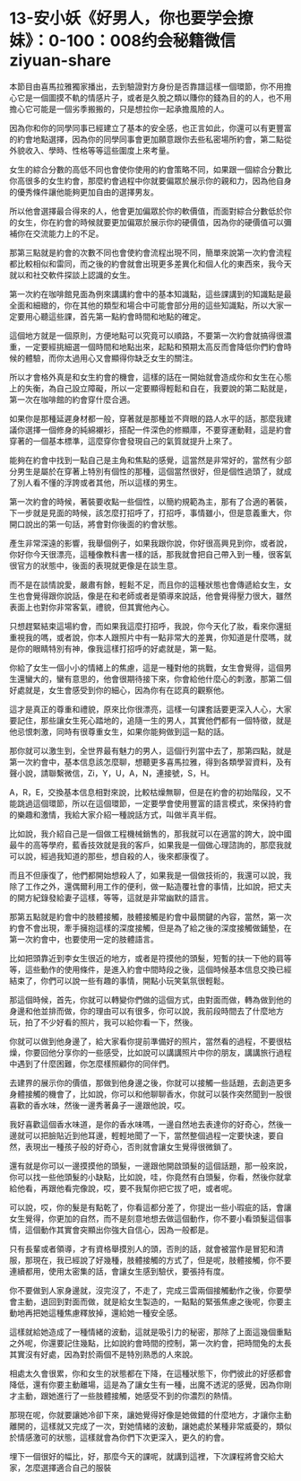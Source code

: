 # 13-安小妖《好男人，你也要学会撩妹》：0-100：008约会秘籍微信 ziyuan-share

本節目由喜馬拉雅獨家播出，去到驗證對方身份是否靠譜這樣一個環節，你不用擔心它是一個圖摸不軌的情感片子，或者是久脫之類以賺你的錢為目的的人，也不用擔心它可能是一個劣季搬搬的，只是想拉你一起承擔風險的人。

因為你和你的同學同事已經建立了基本的安全感，也正言如此，你還可以有更豐富的約會地點選擇，因為你的同學同事會更加願意跟你去些私密場所約會，第二點從外貌收入、學時、性格等等這些圍度上來考量。

女生的綜合分數的高低不同也會使你使用的約會策略不同，如果跟一個綜合分數比你高很多的女生約會，那麼約會過程中你就要偏眾於展示你的親和力，因為他自身的優秀條件讓他能夠更加自由的選擇男友。

所以他會選擇最合得來的人，他會更加偏眾於你的軟價值，而面對綜合分數低於你的女生，你在約會的時候就要更加偏眾於展示你的硬價值，因為你的硬價值可以彌補你在交流能力上的不足。

那第三點就是約會的次數不同也會使約會流程出現不同，簡單來說第一次約會流程都比較相似和雷同，而之後的約會就會出現更多差異化和個人化的東西來，我今天就以和社交軟件探談上認識的女生。

第一次約在咖啡館見面為例來講講約會中的基本知識點，這些課講到的知識點是最全面和細緻的，你在其他的類型和場合中可能會部分用的這些知識點，所以大家一定要用心聽這些課，首先第一點約會時間和地點的確定。

這個地方就是一個原則，方便地點可以究竟可以順路，不要第一次約會就搞得很濃重，一定要經挑細選一個時間和地點出來，起點和預期太高反而會降低你們約會時候的體驗，而你太過用心又會顯得你缺乏女生的關注。

所以才會格外真是和女生約會的機會，這樣的話在一開始就會造成你和女生在心態上的失衡，為自己設立障礙，所以一定要顯得輕鬆和自在，我要說的第二點就是，第一次在咖啡館的約會穿什麼合適。

如果你是那種延遲身材都一般，穿著就是那種並不齊眼的路人水平的話，那麼我建議你選擇一個修身的純綿襯衫，搭配一件深色的修顯庫，不要穿運動鞋，這是約會穿著的一個基本標準，這麼穿你會發現自己的氣質就提升上來了。

能夠在約會中找到一點自己是主角和焦點的感覺，這當然是非常好的，當然有少部分男生是屬於在穿著上特別有個性的那種，這個當然很好，但是個性過頭了，就成了別人看不懂的浮誇或者其他，所以這樣的男生。

第一次約會的時候，著裝要收點一些個性，以簡約規範為主，那有了合適的著裝，下一步就是見面的時候，該怎麼打招呼了，打招呼，事情雖小，但是意義重大，你開口說出的第一句話，將會對你後面的約會狀態。

產生非常深遠的影響，我舉個例子，如果我跟你說，你好很高興見到你，或者說，你好你今天很漂亮，這種像教科書一樣的話，那我就會把自己帶入到一種，很客氣很官方的狀態中，後面的表現就更像是在談生意。

而不是在談情說愛，嚴肅有餘，輕鬆不足，而且你的這種狀態也會傳遞給女生，女生也會覺得跟你說話，像是在和老師或者是領導來說話，他會覺得壓力很大，雖然表面上也對你非常客氣，禮貌，但其實他內心。

只想趕緊結束這場約會，而如果我這麼打招呼，我說，你今天化了妝，看來你還挺重視我的嗎，或者說，你本人跟照片中有一點非常大的差異，你知道是什麼嗎，就是你的眼睛特別有神，像我這樣打招呼的好處就是，第一點。

你給了女生一個小小的情緒上的焦慮，這是一種對他的挑戰，女生會覺得，這個男生還蠻大的，蠻有意思的，他會很期待接下來，你會給他什麼心的刺激，那第二個好處就是，女生會感受到你的細心，因為你有在認真的觀察他。

這才是真正的尊重和禮貌，原來比你很漂亮，這樣一句課套話要更深入人心，大家要記住，那些讓女生死心踏地的，追隨一生的男人，其實他們都有一個特徵，就是他忌恨刺激，同時有很尊重女生，如果你能夠做到這一點的話。

那你就可以激生到，全世界最有魅力的男人，這個行列當中去了，那第四點，就是第一次約會中，基本信息該怎麼聊，想聽更多喜馬拉雅，得到各類學習資料，及有聲小說，請聯繫微信，Zi，Y，U，A，N，連接號，S，H。

A，R，E，交換基本信息相對來說，比較枯燥無聊，但是在約會的初始階段，又不能跳過這個環節，所以在這個環節，一定要學會使用豐富的語言模式，來保持約會的樂趣和激情，我給大家介紹一種說話方式，叫做半真半假。

比如說，我介紹自己是一個做工程機械銷售的，那我就可以在適當的誇大，說中國最牛的高等學府，藍香技效就是我的客戶，如果我是一個做心理諮詢的，那麼我就可以說，經過我知道的那些，想自殺的人，後來都康復了。

而且不但康復了，他們都開始想殺人了，如果我是一個做技術的，我還可以說，我除了工作之外，還偶爾利用工作的便利，做一點造覆社會的事情，比如說，把丈夫的開方紀錄發給妻子這樣，等等，這就是非常幽默的語言。

那第五點就是約會中的肢體接觸，肢體接觸是約會中最關鍵的內容，當然，第一次約會不會出現，牽手擁抱這樣的深度接觸，但是為了給之後的深度接觸做鋪墊，在第一次約會中，也要使用一定的肢體語言。

比如把頭靠近到李女生很近的地方，或者是符摸他的頭髮，短暫的扶一下他的肩等等，這些動作的使用條件，是進入約會中間時段之後，這個時候基本信息交換已經結束了，你們可以說一些有趣的事情，開點小玩笑氣氛很輕鬆。

那這個時候，首先，你就可以轉變你們做的這個方式，由對面而做，轉為做到他的身邊和他並排而做，你的理由可以有很多，你可以說，我前段時間去了什麼地方玩，拍了不少好看的照片，我可以給你看一下，然後。

你就可以做到他身邊了，給大家看你提前準備好的照片，當然看的過程，不要很枯燥，你要回他分享你的一些感受，比如說可以講講照片中你的朋友，講講旅行過程中遇到了什麼困難，你怎麼樣照顧你的同伴們。

去建界的展示你的價值，那做到他身邊之後，你就可以接觸一些話題，去創造更多身體接觸的機會了，比如說，你可以和他聊聊香水，你就可以裝作突然聞到一股很喜歡的香水味，然後一邊秀著鼻子一邊跟他說，哎。

我好喜歡這個香水味道，是你的香水味嗎，一邊自然地去表達你的好奇心，然後一邊就可以把臉貼近到他耳邊，輕輕地聞了一下，當然整個過程一定要快速，要自然，表現出一種孩子般的好奇心，否則就會讓女生覺得很微鎖了。

還有就是你可以一邊摸摸他的頭髮，一邊跟他開啟頭髮的這個話題，那一般來說，你可以找一些他頭髮的小缺點，比如說，哇，你竟然有白頭髮，你看，然後你就拿給他看，再跟他看完像說，哎，要不我幫你把它拔了吧，或者呢。

可以說，哎，你的髮是有點乾了，你看這都分差了，你提出一些小瑕疵的話，會讓女生覺得，你更加的自然，而不是刻意地想去做這個動作，你不要小看頭髮這個事情，這個動作其實會突顯出你強大自信心，因為一般都是。

只有長輩或者領導，才有資格舉摸別人的頭，否則的話，就會被當作是冒犯和清服，那現在，我已經說了好幾種，肢體接觸的方式了，但是呢，肢體接觸，你不要連續都用，使用太密集的話，會讓女生感到驗伏，要張持有度。

你不要做到人家身邊就，沒完沒了，不走了，完成三雲兩個接觸動作之後，你要學會主動，退回到對面而做，就是給女生製造的，一點點的緊張焦慮之後呢，你要主動地再把她這種焦慮釋放掉，還給她一種安全感。

這樣就給她造成了一種情緒的波動，這就是吸引力的秘密，那除了上面這幾個重點之外呢，你還要記住幾點，比如說約會時間的控制，第一次約會，把時間兔的太長其實沒有好處，因為對於兩個不是特別熟悉的人來說。

相處太久會很累，你和女生的狀態都在下降，在這種狀態下，你們彼此的好感都會降低，還有你要主動離場，這是為了讓女生有一種，出魔不透泥的感覺，因為你剛才主動，跟她進行了一些肢體接觸，她感受不到的你濃烈的熱情。

那現在呢，你就要讓她冷卻下來，讓她覺得好像是她做錯的什麼地方，才讓你主動離開的，這樣就又完成了一次，對她情緒的波動，讓她處於某種非常威憂的，類似於情感激可的狀態，這樣就會為你們下次更深入，更久的約會。

埋下一個很好的幅比，好，那麼今天的課呢，就講到這裡，下次課程將會交給大家，怎麼選擇適合自己的服裝